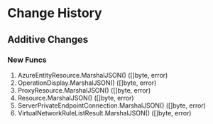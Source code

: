 # Change History

## Additive Changes

### New Funcs

1. AzureEntityResource.MarshalJSON() ([]byte, error)
1. OperationDisplay.MarshalJSON() ([]byte, error)
1. ProxyResource.MarshalJSON() ([]byte, error)
1. Resource.MarshalJSON() ([]byte, error)
1. ServerPrivateEndpointConnection.MarshalJSON() ([]byte, error)
1. VirtualNetworkRuleListResult.MarshalJSON() ([]byte, error)
